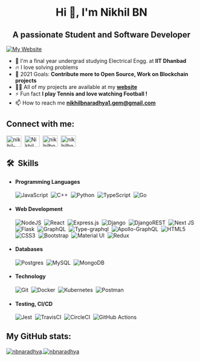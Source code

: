 <h1 align="center">Hi 👋, I'm Nikhil BN</h1>
<h2 align="center">A passionate Student and Software Developer</h2>

<a href="https://nikhilbn.me" target="_blank" rel="noopener noreferrer"><img align="center" src="https://img.shields.io/website?label=nikhilbn.me&url=https%3A%2F%2Fnikhilbn.me" alt="My Website" /></a>

- 🏫&nbsp;I'm a final year undergrad studying Electrical Engg. at **IIT Dhanbad**
- 🔥&nbsp;I love solving problems
- 🥅&nbsp;2021 Goals: **Contribute more to Open Source, Work on Blockchain projects**
- 👨‍💻&nbsp;All of my projects are available at my **[website](https://nikhilbn.me)**
- ⚡&nbsp;Fun fact **I play Tennis and love watching Football !**
- 📫&nbsp;How to reach me **nikhilbnaradhya1.gem@gmail.com**

<h2 align="left">Connect with me:</h2>
<p align="left">
<!-- <a href="https://nikhilbn.me" target="_blank" rel="noopener noreferrer"><img align="center" src="https://raw.githubusercontent.com/iconic/open-iconic/master/svg/globe.svg" alt="nikhilbn10" height="30" width="40" /></a> -->
<a href="https://linkedin.com/in/nikhil-bn-71b893186" target="_blank" rel="noopener noreferrer"><img align="center" src="https://raw.githubusercontent.com/rahuldkjain/github-profile-readme-generator/master/src/images/icons/Social/linked-in-alt.svg" alt="nikhil-bn-71b893186" height="30" width="40" /></a>
&nbsp;<a href="https://www.youtube.com/channel/UCJZXUwCGmsuS3XDKPgtpPTg" target="_blank" rel="noopener noreferrer"><img align="center" src="https://raw.githubusercontent.com/rahuldkjain/github-profile-readme-generator/master/src/images/icons/Social/youtube.svg" alt="Nikhil BN's channel" height="30" width="40" /></a>
&nbsp;<a href="https://twitter.com/NIKHILBN10" target="_blank" rel="noopener noreferrer"><img align="center" src="https://raw.githubusercontent.com/rahuldkjain/github-profile-readme-generator/master/src/images/icons/Social/twitter.svg" alt="nikhilbn10" height="30" width="40" /></a>
&nbsp;<a href="https://instagram.com/nikhilbn5" target="_blank" rel="noopener noreferrer"><img align="center" src="https://raw.githubusercontent.com/rahuldkjain/github-profile-readme-generator/master/src/images/icons/Social/instagram.svg" alt="nikhilbn5" height="30" width="40" /></a>
</p>

<h2 align="left">🛠 &nbsp;Skills</h2>
<ul>
    <li>
        <h4>Programming Languages</h4>
        <img alt="JavaScript" src="https://img.shields.io/badge/javascript-%23323330.svg?style=flat&logo=javascript&logoColor=%23F7DF1E"/>&nbsp;
        <img alt="C++" src="https://img.shields.io/badge/c++-%2300599C.svg?style=flat&logo=c%2B%2B&logoColor=white"/>&nbsp;
        <img alt="Python" src="https://img.shields.io/badge/python-%2314354C.svg?style=flat&logo=python&logoColor=white"/>&nbsp;
        <img alt="TypeScript" src="https://img.shields.io/badge/typescript-%23007ACC.svg?style=flat&logo=typescript&logoColor=white"/>&nbsp;
        <img alt="Go" src="https://img.shields.io/badge/go-%2300ADD8.svg?style=flat&logo=go&logoColor=white"/>&nbsp;
    </li>
    <li>
        <h4>Web Development</h4>
        <img alt="NodeJS" src="https://img.shields.io/badge/node.js-%2343853D.svg?style=flat&logo=node-dot-js&logoColor=white"/>&nbsp;
        <img alt="React" src="https://img.shields.io/badge/react-%2320232a.svg?style=flat&logo=react&logoColor=%2361DAFB"/>&nbsp;
        <img alt="Express.js" src="https://img.shields.io/badge/express.js-%23404d59.svg?style=flat&logo=express&logoColor=%2361DAFB"/>&nbsp;
        <img alt="Django" src="https://img.shields.io/badge/django-%23092E20.svg?style=flat&logo=django&logoColor=white"/>&nbsp;
        <img alt="DjangoREST" src="https://img.shields.io/badge/DJANGO-REST-ff1709?style=flat&logo=django&logoColor=white&color=ff1709&labelColor=gray"/>&nbsp;
        <img alt="Next JS" src="https://img.shields.io/badge/nextjs-%23000000.svg?style=flat&logo=next.js&logoColor=white"/>&nbsp;
        <img alt="Flask" src="https://img.shields.io/badge/flask-%23000.svg?style=flat&logo=flask&logoColor=white"/>&nbsp;
        <img alt="GraphQL" src="https://img.shields.io/badge/-GraphQL-E10098?style=flat&logo=graphql"/>&nbsp;
        <img alt="Type-graphql" src="https://img.shields.io/badge/-TypeGraphQL-%23C04392?style=flat"/>&nbsp;
        <img alt="Apollo-GraphQL" src="https://img.shields.io/badge/-ApolloGraphQL-311C87?style=flat&logo=apollo-graphql"/>&nbsp;
        <img alt="HTML5" src="https://img.shields.io/badge/html5-%23E34F26.svg?style=flat&logo=html5&logoColor=white"/>&nbsp;
        <img alt="CSS3" src="https://img.shields.io/badge/css3-%231572B6.svg?style=flat&logo=css3&logoColor=white"/>&nbsp;
        <img alt="Bootstrap" src="https://img.shields.io/badge/bootstrap-%23563D7C.svg?style=flat&logo=bootstrap&logoColor=white"/>&nbsp;
        <img alt="Material UI" src="https://img.shields.io/badge/materialui-%230081CB.svg?style=flat&logo=material-ui&logoColor=white"/>&nbsp;
        <img alt="Redux" src="https://img.shields.io/badge/redux-%23593d88.svg?style=flat&logo=redux&logoColor=white"/>&nbsp;
    </li>
    <li>
        <h4>Databases</h4>
        <img alt="Postgres" src ="https://img.shields.io/badge/postgres-%23316192.svg?style=flat&logo=postgresql&logoColor=white"/>&nbsp;
        <img alt="MySQL" src="https://img.shields.io/badge/mysql-%2300f.svg?style=flat&logo=mysql&logoColor=white"/>&nbsp;
        <img alt="MongoDB" src ="https://img.shields.io/badge/MongoDB-%234ea94b.svg?style=flat&logo=mongodb&logoColor=white"/>&nbsp;
    </li>
    <li>
        <h4>Technology</h4>
        <img alt="Git" src="https://img.shields.io/badge/git-%23F05033.svg?style=flat&logo=git&logoColor=white"/>&nbsp;
        <img alt="Docker" src="https://img.shields.io/badge/docker-%230db7ed.svg?style=flat&logo=docker&logoColor=white"/>&nbsp;
        <img alt="Kubernetes" src="https://img.shields.io/badge/kubernetes-%23326ce5.svg?style=flat&logo=kubernetes&logoColor=white"/>&nbsp;
        <img alt="Postman" src="https://img.shields.io/badge/Postman-FF6C37?style=flat&logo=postman&logoColor=red" />&nbsp;
    </li>
    <li>
        <h4>Testing, CI/CD</h4>
        <img alt="Jest" src="https://img.shields.io/badge/-jest-%23C21325?style=flat&logo=jest&logoColor=white"/>&nbsp;
        <img alt="TravisCI" src="https://img.shields.io/badge/travisci-%232B2F33.svg?style=flat&logo=travis&logoColor=white"/>&nbsp;
        <img alt="CircleCI" src="https://img.shields.io/badge/CIRCLECI-%23161616.svg?style=flat&logo=circleci&logoColor=white"/>&nbsp;
        <img alt="GitHub Actions" src="https://img.shields.io/badge/githubactions-%232671E5.svg?style=flat&logo=githubactions&logoColor=white"/>&nbsp;
    </li>
</ul>

<h2 align="left">My GitHub stats:</h2>

<a href="https://github.com/NBNARADHYA/">
    <img align="center" src="https://github-readme-stats.vercel.app/api?username=NBNARADHYA&show_icons=true&line_height=27&count_private=true&hide=stars,issues&theme=tokyonight&locale=en" alt="nbnaradhya" />
</a>

<a href="https://github.com/NBNARADHYA/">
    <img align="center" src="https://github-readme-stats.vercel.app/api/top-langs/?username=NBNARADHYA&hide=jupyter%20notebook,java&theme=tokyonight&layout=compact&locale=en" alt="nbnaradhya" />
</a>
